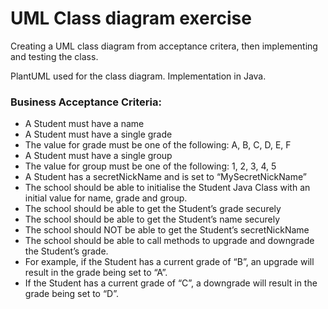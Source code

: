 # UML Class diagram exercise

Creating a UML class diagram from acceptance critera, then implementing and testing the class.

PlantUML used for the class diagram.  Implementation in Java.

### Business Acceptance Criteria:
<ul>
<li>A Student must have a name
<li>A Student must have a single grade
<li>The value for grade must be one of the following: A, B, C, D, E, F
<li>A Student must have a single group
<li>The value for group must be one of the following: 1, 2, 3, 4, 5
<li>A Student has a secretNickName and is set to “MySecretNickName”
<li>The school should be able to initialise the Student Java Class with an initial value for name, grade and group.
<li>The school should be able to get the Student’s grade securely
<li>The school should be able to get the Student’s name securely
<li>The school should NOT be able to get the Student’s secretNickName
<li>The school should be able to call methods to upgrade and downgrade the Student’s grade.
<li>For example, if the Student has a current grade of “B”, an upgrade will result in the grade being set to “A”.
<li>If the Student has a current grade of “C”, a downgrade will result in the grade being set to “D”.
</ul>

